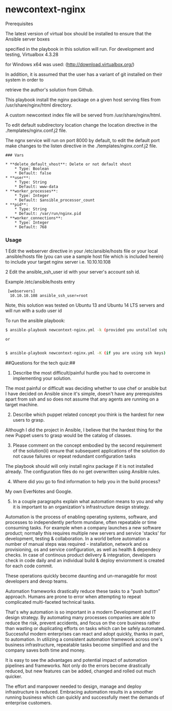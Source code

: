 

newcontext-nginx
=====

Prerequisites

The latest version of virtual box should be installed to ensure that the Ansible server boxes 

specified in the playbook in this solution will run. For development and testing, Virtualbox 4.3.28 

for Windows x64 was used: (http://download.virtualbox.org/)

In addition, it is assumed that the user has a variant of git installed on their system in order to 

retrieve the author's solution from Github.


This playbook install the nginx package on a given host serving files from /usr/share/nginx/html directory.

A custom newcontext index file will be served from /usr/share/nginx/html.

To edit default subdirectory location change the location directive in the ./templates/nginx.conf.j2 file.

The ngnx service will run on port 8000 by default, to edit the default port make changes to the listen 
directive in the ./templates/nginx.conf.j2 file. 

```
### Vars

* **delete_default_vhost**: Delete or not default vhost
    * Type: Boolean
    * Default: false
* **user**:
    * Type: String
    * Default: www-data
* **worker_processes**:
    * Type: Integer
    * Default: $ansible_processor_count
* **pid**:
    * Type: String
    * Default: /var/run/nginx.pid
* **worker_connections**:
    * Type: Integer
    * Default: 768
```
### Usage ###
 1 Edit the webserver directive in your /etc/ansible/hosts file or your local .ansible/hosts file (you can use a sample host file which is included herein)
 to include your target nginx server i.e. 10.10.10.108

 2 Edit the ansible_ssh_user id with your server's account ssh id.
 
 Example  /etc/ansible/hosts entry
```
 [webservers]
  10.10.10.108 ansible_ssh_user=root
```
Note, this solution was tested on Ubuntu 13 and Ubuntu 14 LTS servers and will run with a sudo user id

 To run the ansible playbook:

``` bash
$ ansible-playbook newcontext-nginx.yml -k (provided you unstalled sshpass) to use the password on the command line

or


$ ansible-playbook newcontext-nginx.yml -K (if you are using ssh keys)

```

##Questions for the tech quiz:##


1) Describe the most difficult/painful hurdle you had to overcome in implementing your solution.

The most painful or difficult was deciding whether to use chef or ansible but I have decided on Ansible since it's simple, doesn't have any prerequisites apart from ssh and so does not assume that any agents are running on a target machine.

2) Describe which puppet related concept you think is the hardest for new users to grasp.

Although I did the project in Ansible, I believe that the hardest thing for the new Puppet users to grasp would be the catalog of classes.

3) Please comment on the concept embodied by the second requirement of the solution(ii)
ensure that subsequent applications of the solution do not cause failures or repeat redundant configuration tasks

The playbook should will only install nginx package if it is not installed already. The configuration files do no get overwritten using Ansible rules.

4) Where did you go to find information to help you in the build process?

My own EverNotes and Google.

5) In a couple paragraphs explain what automation means to you and why it is important to an organization's infrastructure design strategy.

Automation is the process of enabling operating systems, software, and processes to independently perform mundane, often repeatable or time consuming tasks. For example when a company launches a new software product; normally this requires multiple new servers and service 'stacks' for development, testing & collaboration. In a world before automation a number of manual steps was required - installation, network and os provisioning, os and service configuration, as well as health & dependecy checks. In case of continous product delivery & integration, developers check in code daily and an individual build & deploy enviornment is created for each code commit.

These operations quickly become daunting and un-managable for most developers and devop teams. 

Automation frameworks drastically reduce these tasks to a  "push button" approach.
Humans are prone to error when attempting to repeat complicated multi-faceted technical tasks. 

That's why  automation is so important in a modern Development and IT design strategy. By automating many processes companies are able to reduce the risk, prevent accidents, and focus on the core business rather than wasting or duplicating efforts on tasks which can be safely automated. Successful modern enterprises can react and adopt quickly, thanks in part, to automation. In utilizing a consistent automation framework across one's business infrastructure, repeatable tasks become simplified and and the company saves both time and money.

It is easy to see the advantages and potential impact of automation pipelines and frameworks. Not only do the errors become drastically reduced, but new features can be added, changed and rolled out much quicker.

The effort and manpower needed to design, manage and deploy infrastructure is reduced.
Embracing automation results in a smoother running business which can quickly and 
successfully meet the demands of enterprise customers.
